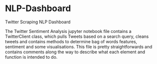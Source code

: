 # NLP-Dashboard
Twitter Scraping NLP Dashboard

The Twitter Sentiment Analysis jupyter notebook file contains a TwitterClient class, which pulls Tweets based on a search query, cleans tweets and contains methods to determine bag of words features, sentiment and some visualisations. This file is pretty straightforwards and contains comments along the way to describe what each element and function is intended to do.

